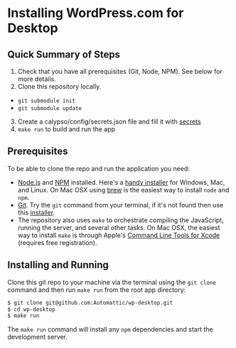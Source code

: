 # Installing WordPress.com for Desktop

## Quick Summary of Steps

1.	Check that you have all prerequisites (Git, Node, NPM). See below for more details.
2.	Clone this repository locally.
 - `git submodule init`
 - `git submodule update`
3. Create a calypso/config/secrets.json file and fill it with
   [secrets](https://github.com/Automattic/wp-desktop/blob/master/docs/secrets.md)
4. `make run` to build and run the app



## Prerequisites

To be able to clone the repo and run the application you need:

-	[Node.js](http://nodejs.org/) and [NPM](https://www.npmjs.com/) installed. Here's a [handy installer](https://nodejs.org/dist/latest/) for Windows, Mac, and Linux. On Mac OSX using [brew]() is the easiest way to install `node` and `npm`.
-	[Git](http://git-scm.com/). Try the `git` command from your terminal, if it's not found then use this [installer](http://git-scm.com/download/).
-	The repository also uses `make` to orchestrate compiling the JavaScript, running the server, and several other tasks. On Mac OSX, the easiest way to install `make` is through Apple's [Command Line Tools for Xcode](https://developer.apple.com/downloads/) (requires free registration).

## Installing and Running

Clone this git repo to your machine via the terminal using the `git clone` command and then run `make run` from the root app directory:

```bash
$ git clone git@github.com:Automattic/wp-desktop.git
$ cd wp-desktop
$ make run
```

The `make run` command will install any `npm` dependencies and start the development server.
